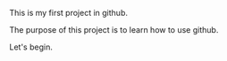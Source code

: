 This is my first project in github. 

The purpose of this project is to learn how to use github.

Let's begin. 
